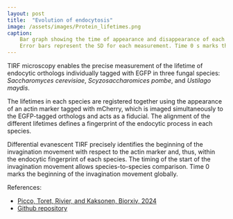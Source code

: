 ```yaml
---
layout: post
title:  "Evolution of endocytosis"
image: /assets/images/Protein_lifetimes.png
caption: 
    Bar graph showing the time of appearance and disappearance of each endocytic ortholog in respect to the beginning of the invagination movement, in each species. 
    Error bars represent the SD for each measurement. Time 0 s marks the estimation of the beginning of the invagination movement. The dashed vertical lines represent its SD. (Picco, Toret, Rivier, and Kaksonen, Biorxiv, 2024)
---
```


TIRF microscopy enables the precise measurement of the lifetime of endocytic orthologs individually tagged with EGFP in three fungal species: *Saccharomyces cerevisiae*, *Scyzosaccharomices pombe*, and *Ustilago maydis*. 

The lifetimes in each species are registered together using the appearance of an actin marker tagged with mCherry, which is imaged simultaneously to the EGFP-tagged orthologs and acts as a fiducial. The alignment of the different lifetimes defines a fingerprint of the endocytic process in each species. 

Differential evanescent TIRF precisely identifies the beginning of the invagination movement with respect to the actin marker and, thus, within the endocytic fingerprint of each species. The timing of the start of the invagination movement allows species-to-species comparison. Time 0 marks the beginning of the invagination movement globally.

References:

- [Picco, Toret, Rivier, and Kaksonen, Biorxiv, 2024][biorxiv]
- [Github repository][github-repo]

[biorxiv]: https://www.biorxiv.org/content/10.1101/2024.03.28.587219v1
[github-repo]: https://github.com/apicco/EvoCellBio/tree/main/Protein_lifetimes
